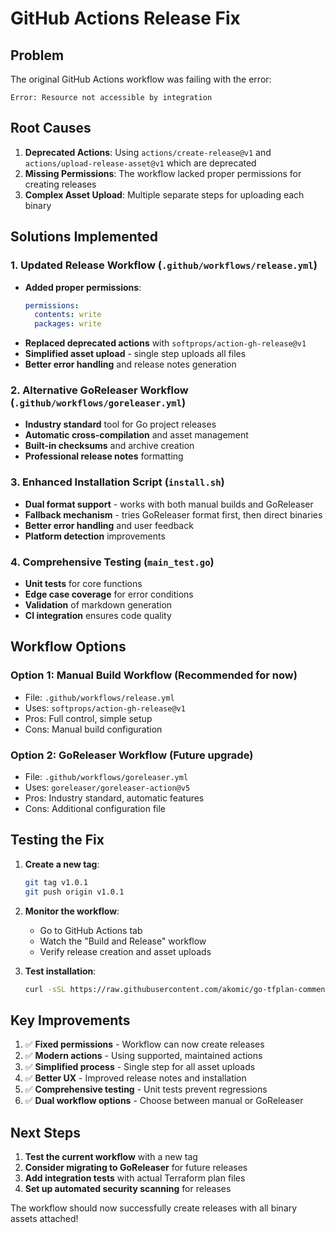 # GitHub Actions Release Fix

## Problem
The original GitHub Actions workflow was failing with the error:
```
Error: Resource not accessible by integration
```

## Root Causes
1. **Deprecated Actions**: Using `actions/create-release@v1` and `actions/upload-release-asset@v1` which are deprecated
2. **Missing Permissions**: The workflow lacked proper permissions for creating releases
3. **Complex Asset Upload**: Multiple separate steps for uploading each binary

## Solutions Implemented

### 1. Updated Release Workflow (`.github/workflows/release.yml`)
- **Added proper permissions**:
  ```yaml
  permissions:
    contents: write
    packages: write
  ```
- **Replaced deprecated actions** with `softprops/action-gh-release@v1`
- **Simplified asset upload** - single step uploads all files
- **Better error handling** and release notes generation

### 2. Alternative GoReleaser Workflow (`.github/workflows/goreleaser.yml`)
- **Industry standard** tool for Go project releases
- **Automatic cross-compilation** and asset management
- **Built-in checksums** and archive creation
- **Professional release notes** formatting

### 3. Enhanced Installation Script (`install.sh`)
- **Dual format support** - works with both manual builds and GoReleaser
- **Fallback mechanism** - tries GoReleaser format first, then direct binaries
- **Better error handling** and user feedback
- **Platform detection** improvements

### 4. Comprehensive Testing (`main_test.go`)
- **Unit tests** for core functions
- **Edge case coverage** for error conditions
- **Validation** of markdown generation
- **CI integration** ensures code quality

## Workflow Options

### Option 1: Manual Build Workflow (Recommended for now)
- File: `.github/workflows/release.yml`
- Uses: `softprops/action-gh-release@v1`
- Pros: Full control, simple setup
- Cons: Manual build configuration

### Option 2: GoReleaser Workflow (Future upgrade)
- File: `.github/workflows/goreleaser.yml`
- Uses: `goreleaser/goreleaser-action@v5`
- Pros: Industry standard, automatic features
- Cons: Additional configuration file

## Testing the Fix

1. **Create a new tag**:
   ```bash
   git tag v1.0.1
   git push origin v1.0.1
   ```

2. **Monitor the workflow**:
   - Go to GitHub Actions tab
   - Watch the "Build and Release" workflow
   - Verify release creation and asset uploads

3. **Test installation**:
   ```bash
   curl -sSL https://raw.githubusercontent.com/akomic/go-tfplan-commenter/main/install.sh | bash
   ```

## Key Improvements

1. ✅ **Fixed permissions** - Workflow can now create releases
2. ✅ **Modern actions** - Using supported, maintained actions
3. ✅ **Simplified process** - Single step for all asset uploads
4. ✅ **Better UX** - Improved release notes and installation
5. ✅ **Comprehensive testing** - Unit tests prevent regressions
6. ✅ **Dual workflow options** - Choose between manual or GoReleaser

## Next Steps

1. **Test the current workflow** with a new tag
2. **Consider migrating to GoReleaser** for future releases
3. **Add integration tests** with actual Terraform plan files
4. **Set up automated security scanning** for releases

The workflow should now successfully create releases with all binary assets attached!
